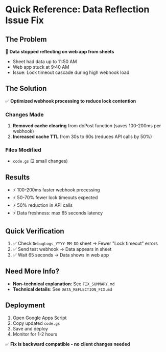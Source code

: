 # Quick Reference: Data Reflection Issue Fix

## The Problem
🔴 **Data stopped reflecting on web app from sheets**
- Sheet had data up to 11:50 AM
- Web app stuck at 9:40 AM
- Issue: Lock timeout cascade during high webhook load

## The Solution
✅ **Optimized webhook processing to reduce lock contention**

### Changes Made
1. **Removed cache clearing** from doPost function (saves 100-200ms per webhook)
2. **Increased cache TTL** from 30s to 60s (reduces API calls by 50%)

### Files Modified
- `code.gs` (2 small changes)

## Results
- ⚡ 100-200ms faster webhook processing
- ⚡ 50-70% fewer lock timeouts expected
- ⚡ 50% reduction in API calls
- ⚡ Data freshness: max 65 seconds latency

## Quick Verification
1. ✅ Check `DebugLogs_YYYY-MM-DD` sheet → Fewer "Lock timeout" errors
2. ✅ Send test webhook → Data appears in sheet
3. ✅ Wait 65 seconds → Data shows in web app

## Need More Info?
- **Non-technical explanation**: See `FIX_SUMMARY.md`
- **Technical details**: See `DATA_REFLECTION_FIX.md`

## Deployment
1. Open Google Apps Script
2. Copy updated `code.gs`
3. Save and deploy
4. Monitor for 1-2 hours

✅ **Fix is backward compatible - no client changes needed**
